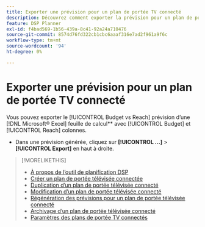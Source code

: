 ```yaml
---
title: Exporter une prévision pour un plan de portée TV connecté
description: Découvrez comment exporter la prévision pour un plan de portée TV connecté.
feature: DSP Planner
exl-id: f4bad569-1b56-439a-8c41-92a24a710476
source-git-commit: 8574d76fd322cb1cbc6aaaf316e7ad2f961a9f6c
workflow-type: tm+mt
source-wordcount: '94'
ht-degree: 0%

---
```


# Exporter une prévision pour un plan de portée TV connecté

Vous pouvez exporter le [!UICONTROL Budget vs Reach] prévision d’une [!DNL Microsoft® Excel] feuille de calcul** avec [!UICONTROL Budget] et [!UICONTROL Reach] colonnes.

* Dans une prévision générée, cliquez sur **[!UICONTROL ...]** > **[!UICONTROL Export]** en haut à droite.

>[!MORELIKETHIS]
>
>* [À propos de l’outil de planification DSP](planner-about.md)
>* [Créer un plan de portée télévisée connectée](planner-create.md)
>* [Duplication d’un plan de portée télévisée connecté](planner-duplicate.md)
>* [Modification d’un plan de portée télévisée connecté](planner-edit.md)
>* [Régénération des prévisions pour un plan de portée télévisée connecté](planner-forecast.md)
>* [Archivage d’un plan de portée télévisée connecté](planner-archive.md)
>* [Paramètres des plans de portée TV connectés](planner-settings.md)
